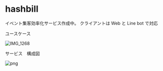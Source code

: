 # hashbill

イベント集客効率化サービス作成中。
クライアントは Web と Line bot で対応

ユースケース

![IMG_1268](https://user-images.githubusercontent.com/39300094/59782424-e4390e80-92f8-11e9-84c6-4f3ad08b70a3.jpg)

サービス　構成図

![png](https://user-images.githubusercontent.com/39300094/59782036-15650f00-92f8-11e9-94ee-b253b30ccaa6.png)
